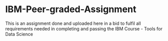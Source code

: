 # IBM-Peer-graded-Assignment
This is an assignment done and uploaded here in a bid to fulfil all requirements needed in completing and passing the IBM Course - Tools for Data Science

